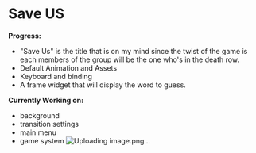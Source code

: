 # Save US 

**Progress:**
* "Save Us" is the title that is on my mind since the twist of the game is each members of the group will be the one who's in the death row.
* Default Animation and Assets
* Keyboard and binding
* A frame widget that will display the word to guess.

**Currently Working on:**
* background
* transition settings
* main menu
* game system
![Uploading image.png…]()
